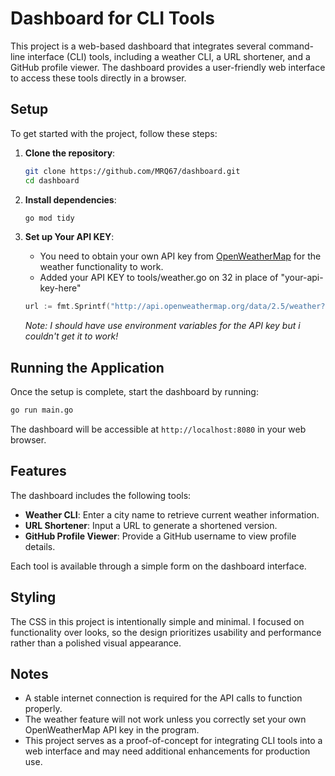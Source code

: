 
# Dashboard for CLI Tools

This project is a web-based dashboard that integrates several command-line interface (CLI) tools, including a weather CLI, a URL shortener, and a GitHub profile viewer. The dashboard provides a user-friendly web interface to access these tools directly in a browser.

## Setup

To get started with the project, follow these steps:

1. **Clone the repository**:
   ```bash
   git clone https://github.com/MRQ67/dashboard.git
   cd dashboard
   ```

2. **Install dependencies**:
   ```bash
   go mod tidy
   ```

3. **Set up Your API KEY**:
   - You need to obtain your own API key from [OpenWeatherMap](https://openweathermap.org/api) for the weather functionality to work.
   - Added your API KEY to tools/weather.go on 32 in place of "your-api-key-here"
    ```go
	url := fmt.Sprintf("http://api.openweathermap.org/data/2.5/weather?q=%s&appid="+"your-api-key-here", encodedCity)
    ```
    _Note: I should have use environment variables for the API key but i couldn't get it to work!_


## Running the Application

Once the setup is complete, start the dashboard by running:
```bash
go run main.go
```

The dashboard will be accessible at `http://localhost:8080` in your web browser.

## Features

The dashboard includes the following tools:

- **Weather CLI**: Enter a city name to retrieve current weather information.
- **URL Shortener**: Input a URL to generate a shortened version.
- **GitHub Profile Viewer**: Provide a GitHub username to view profile details.

Each tool is available through a simple form on the dashboard interface.

## Styling

The CSS in this project is intentionally simple and minimal. I focused on functionality over looks, so the design prioritizes usability and performance rather than a polished visual appearance.

## Notes

- A stable internet connection is required for the API calls to function properly.
- The weather feature will not work unless you correctly set your own OpenWeatherMap API key in the program.
- This project serves as a proof-of-concept for integrating CLI tools into a web interface and may need additional enhancements for production use.
